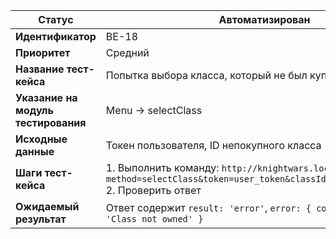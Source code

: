 | **Статус** | Автоматизирован |
|------------|-----------------|
| **Идентификатор** | BE-18 |
| **Приоритет** | Средний |
| **Название тест-кейса** | Попытка выбора класса, который не был куплен |
| **Указание на модуль тестирования** | Menu → selectClass |
| **Исходные данные** | Токен пользователя, ID непокупного класса |
| **Шаги тест-кейса** | 1. Выполнить команду: `http://knightwars.local/api?method=selectClass&token=user_token&classId=not_owned_class_id`<br>2. Проверить ответ |
| **Ожидаемый результат** | Ответ содержит `result: 'error'`, `error: { code: 3006, text: 'Class not owned' }` |